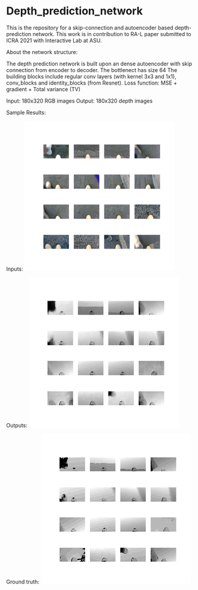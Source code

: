 # Depth_prediction_network
This is the repository for a skip-connection and autoencoder based depth-prediction network. 
This work is in contribution to RA-L paper submitted to ICRA 2021 with Interactive Lab at ASU.

About the network structure:

The depth prediction network is built upon an dense autoencoder with skip connection from encoder to decoder.
The bottlenect has size 64
The building blocks include regular conv layers (with kernel 3x3 and 1x1), conv_blocks and identity_blocks (from Resnet).
Loss function: MSE + gradient + Total variance (TV)

Input: 180x320 RGB images
Output: 180x320 depth images

Sample Results:

Inputs:
![alt text](https://github.com/liuxiao1468/Depth_prediction_network/blob/master/RGB_images.png)

Outputs:
![alt text](https://github.com/liuxiao1468/Depth_prediction_network/blob/master/Depth_prediction.png)

Ground truth:
![alt text](https://github.com/liuxiao1468/Depth_prediction_network/blob/master/Ground_truth.png)


